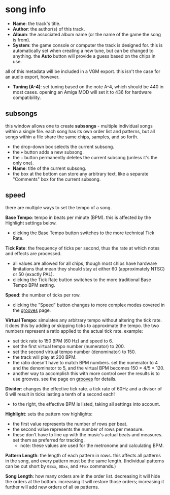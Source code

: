 # song info

- **Name**: the track's title.
- **Author**: the author(s) of this track.
- **Album**: the associated album name (or the name of the game the song is from).
- **System**: the game console or computer the track is designed for. this is automatically set when creating a new tune, but can be changed to anything. the **Auto** button will provide a guess based on the chips in use.

all of this metadata will be included in a VGM export. this isn't the case for an audio export, however.

- **Tuning (A-4)**: set tuning based on the note A-4, which should be 440 in most cases. opening an Amiga MOD will set it to 436 for hardware compatibility.

## subsongs

this window allows one to create **subsongs** - multiple individual songs within a single file. each song has its own order list and patterns, but all songs within a file share the same chips, samples, and so forth.

- the drop-down box selects the current subsong.
- the **`+`** button adds a new subsong.
- the **`−`** button permanently deletes the current subsong (unless it's the only one).
- **Name**: title of the current subsong.
- the box at the bottom can store any arbitrary text, like a separate "Comments" box for the current subsong.

## speed

there are multiple ways to set the tempo of a song.

**Base Tempo**: tempo in beats per minute (BPM). this is affected by the Highlight settings below.
- clicking the Base Tempo button switches to the more technical Tick Rate.

**Tick Rate**: the frequency of ticks per second, thus the rate at which notes and effects are processed.
- all values are allowed for all chips, though most chips have hardware limitations that mean they should stay at either 60 (approximately NTSC) or 50 (exactly PAL).
- clicking the Tick Rate button switches to the more traditional Base Tempo BPM setting.

**Speed**: the number of ticks per row.
- clicking the "Speed" button changes to more complex modes covered in the [grooves](../8-advanced/grooves.md) page.

**Virtual Tempo**: simulates any arbitrary tempo without altering the tick rate. it does this by adding or skipping ticks to approximate the tempo. the two numbers represent a ratio applied to the actual tick rate. example:
- set tick rate to 150 BPM (60 Hz) and speed to 6.
- set the first virtual tempo number (numerator) to 200.
- set the second virtual tempo number (denominator) to 150.
- the track will play at 200 BPM.
- the ratio doesn't have to match BPM numbers. set the numerator to 4 and the denominator to 5, and the virtual BPM becomes 150 × 4/5 = 120.
- another way to accomplish this with more control over the results is to use grooves. see the page on [grooves](../8-advanced/grooves.md) for details.

**Divider**: changes the effective tick rate. a tick rate of 60Hz and a divisor of 6 will result in ticks lasting a tenth of a second each!
- to the right, the effective BPM is listed, taking all settings into account.

**Highlight**: sets the pattern row highlights:
- the first value represents the number of rows per beat.
- the second value represents the number of rows per measure.
- these don't have to line up with the music's actual beats and measures. set them as preferred for tracking.
  - note: these values are used for the metronome and calculating BPM.

**Pattern Length**: the length of each pattern in rows. this affects all patterns in the song, and every pattern must be the same length. (Individual patterns can be cut short by `0Bxx`, `0Dxx`, and `FFxx` commands.)

**Song Length**: how many orders are in the order list. decreasing it will hide the orders at the bottom. increasing it will restore those orders; increasing it further will add new orders of all `00` patterns.
